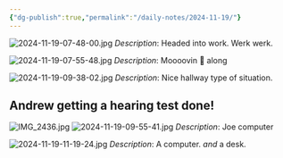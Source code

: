 ```yaml
---
{"dg-publish":true,"permalink":"/daily-notes/2024-11-19/"}
---
```





![2024-11-19-07-48-00.jpg](/img/user/Photos/2024-11-19-07-48-00.jpg)
*Description*: Headed into work. Werk werk. 

![2024-11-19-07-55-48.jpg](/img/user/Photos/2024-11-19-07-55-48.jpg)
*Description*: Moooovin 🐄 along

![2024-11-19-09-38-02.jpg](/img/user/Photos/2024-11-19-09-38-02.jpg)
*Description*: Nice hallway type of situation. 

## Andrew getting a hearing test done!
![IMG_2436.jpg](/img/user/Photos/IMG_2436.jpg)
![2024-11-19-09-55-41.jpg](/img/user/Photos/2024-11-19-09-55-41.jpg)
*Description*: Joe computer 

![2024-11-19-11-19-24.jpg](/img/user/Photos/2024-11-19-11-19-24.jpg)
*Description*: A computer. *and* a desk.

